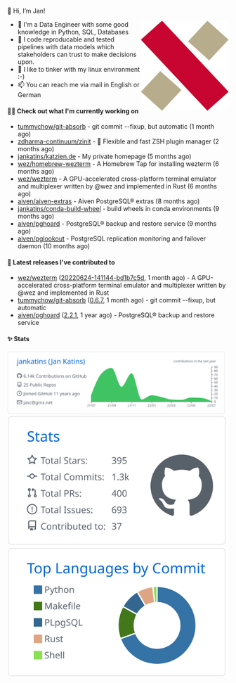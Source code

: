 👋 Hi, I’m Jan!

<img align="right" src="https://raw.githubusercontent.com/kreuzwerkerbot/kreuzwerkerbot/master/assets/xw.png" width="200">

- 🌱 I'm a Data Engineer with some good knowledge in Python, SQL, Databases
- 💪 I code reproducable and tested pipelines with data models which stakeholders can trust to make decisions upon.
- 💞️ I like to tinker with my linux environment :-)
- 📫 You can reach me via mail in English or German

#### 👩‍💻 Check out what I'm currently working on

- [tummychow/git-absorb](https://github.com/tummychow/git-absorb) - git commit --fixup, but automatic (1 month ago)
- [zdharma-continuum/zinit](https://github.com/zdharma-continuum/zinit) - 🌻 Flexible and fast ZSH plugin manager (2 months ago)
- [jankatins/katzien.de](https://github.com/jankatins/katzien.de) - My private homepage (5 months ago)
- [wez/homebrew-wezterm](https://github.com/wez/homebrew-wezterm) -  A Homebrew Tap for installing wezterm (6 months ago)
- [wez/wezterm](https://github.com/wez/wezterm) - A GPU-accelerated cross-platform terminal emulator and multiplexer written by @wez and implemented in Rust (6 months ago)
- [aiven/aiven-extras](https://github.com/aiven/aiven-extras) - Aiven PostgreSQL® extras (8 months ago)
- [jankatins/conda-build-wheel](https://github.com/jankatins/conda-build-wheel) - build wheels in conda environments (9 months ago)
- [aiven/pghoard](https://github.com/aiven/pghoard) - PostgreSQL® backup and restore service (9 months ago)
- [aiven/pglookout](https://github.com/aiven/pglookout) - PostgreSQL replication monitoring and failover daemon (10 months ago)

#### 🔭 Latest releases I've contributed to

- [wez/wezterm](https://github.com/wez/wezterm) ([20220624-141144-bd1b7c5d](https://github.com/wez/wezterm/releases/tag/20220624-141144-bd1b7c5d), 1 month ago) - A GPU-accelerated cross-platform terminal emulator and multiplexer written by @wez and implemented in Rust
- [tummychow/git-absorb](https://github.com/tummychow/git-absorb) ([0.6.7](https://github.com/tummychow/git-absorb/releases/tag/0.6.7), 1 month ago) - git commit --fixup, but automatic
- [aiven/pghoard](https://github.com/aiven/pghoard) ([2.2.1](https://github.com/aiven/pghoard/releases/tag/2.2.1), 1 year ago) - PostgreSQL® backup and restore service


#### ✨ Stats

  [![](https://raw.githubusercontent.com/jankatins/jankatins/master/profile-summary-card-output/github/0-profile-details.svg)](https://github.com/vn7n24fzkq/github-profile-summary-cards)
  [![](https://raw.githubusercontent.com/jankatins/jankatins/master/profile-summary-card-output/github/3-stats.svg)](https://github.com/vn7n24fzkq/github-profile-summary-cards)
  [![](https://raw.githubusercontent.com/jankatins/jankatins/master/profile-summary-card-output/github/2-most-commit-language.svg)](https://github.com/vn7n24fzkq/github-profile-summary-cards)

